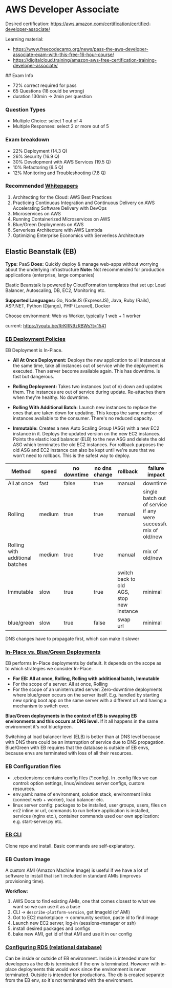 # AWS Developer Associate

Desired certification: https://aws.amazon.com/certification/certified-developer-associate/

Learning material:

+ https://www.freecodecamp.org/news/pass-the-aws-developer-associate-exam-with-this-free-16-hour-course/
+ https://digitalcloud.training/amazon-aws-free-certification-training-developer-associate/


## Exam Info

+ 72% correct required for pass
+ 65 Questions (18 could be wrong)
+ duration 130min -> 2min per question

### Question Types 

+ Multiple Choice: select 1 out of 4
+ Multiple Responses: select 2 or more out of 5

### Exam breakdown

+ 22% Deployment (14.3 Q)
+ 26% Security (16.9 Q)
+ 30% Development with AWS Services (19.5 Q)
+ 10% Refactoring (6.5 Q)
+ 12% Monitoring and Troubleshooting (7.8 Q)

### Recommended [Whitepapers](https://aws.amazon.com/whitepapers/?whitepapers-main.sort-by=item.additionalFields.sortDate&whitepapers-main.sort-order=desc)

1. Architecting for the Cloud: AWS Best Practices
2. Practicing Continuous Integration and Continuous Delivery on AWS Accelerating Software Delivery with DevOps
3. Microservices on AWS
4. Running Containerized Microservices on AWS
5. Blue/Green Deployments on AWS
6. Serverless Architecture with AWS Lambda
7. Optimizing Enterprise Economics with Serverless Architecture

## Elastic Beanstalk (EB)

**Type:** PaaS
**Does:** Quickly deploy & manage web-apps without worrying about the underlying infrastructure
**Note:** Not recommended for production applications (enterprise, large companies)

 Elastic Beanstalk is powered by CloudFormation templates that set up: Load Balancer, Autoscaling, DB, EC2, Monitoring etc.

 **Supported Languages:** Go, NodeJS (ExpressJS), Java, Ruby (Rails), ASP.NET, Python (Django), PHP (Laravel), Docker

Choose environment: Web vs Worker, typically 1 web + 1 worker
 
current: https://youtu.be/RrKRN9zRBWs?t=1541


### [EB Deployment Policies](https://youtu.be/RrKRN9zRBWs?t=1970)

EB Deployment is In-Place.

+ **All At Once Deployment:** Deploys the new application to all instances at the same time, take all instances out of service while the deployment is executed. Then server become available again. This has downtime. Is fast but dangerous.

+ **Rolling Deployment:** Takes two instances (out of n) down and updates them. The instances are out of service during update. Re-attaches them when they're healthy. No downtime.

+ **Rolling With Additional Batch:** Launch new instances to replace the ones that are taken down for updating. This keeps the same number of instances available to the consumer. There's no reduced capacity.

+ **Immutable:** Creates a new Auto Scaling Group (ASG) with a new EC2 instance in it. Deploys the updated version on the new EC2 instances. Points the elastic load balancer (ELB) to the new ASG and delete the old ASG which terminates the old EC2 instances. For rollback purposes the old ASG and EC2 instance can also be kept until we're sure that we won't need to rollback. This is the safest way to deploy.

| Method | speed | no downtime | no dns change | rollback | failure impact | code deployed |
|-|-|-|-|-|-|-|
| All at once | fast | false | true | manual | downtime | existing |
| Rolling | medium | true | true | manual | single batch out of service, if any were successful mix of old/new | existing |
| Rolling with additional batches | medium | true | true | manual | mix of old/new | existing |
| Immutable | slow | true | true | switch back to old AGS, stop new instance | minimal | new |
| blue/green | slow | true | false | swap url | minimal | new |

DNS changes have to propagate first, which can make it slower

### [In-Place vs. Blue/Green Deployments](https://youtu.be/RrKRN9zRBWs?t=2332)

EB performs In-Place deployments by default. It depends on the scope as to which strategies we consider In-Place.
+ **For EB: All at once, Rolling, Rolling with additional batch, Immutable**
+ For the scope of a server: All at once, Rolling
+ For the scope of an uninterrupted server: Zero-downtime deployments where blue/green occurs on the server itself. E.g. handled by starting new spring boot app on the same server with a different url and having a mechanism to switch over.

**Blue/Green deployments in the context of EB is swapping EB environments and this occurs at DNS level.** If it all happens in the same environment it's not blue/green.

Switching at load balancer level (ELB) is better than at DNS level because with DNS there could be an interruption of service due to DNS propagation. Blue/Green with EB requires that the database is outside of EB envs, because envs are terminated with loss of all their resources.

### EB Configuration files

+ .ebextensions: contains config files (*.config). In .config files we can control: option settings, linux/windows server configs, custom resources.
+ env.yaml: name of environment, solution stack, environment links (connect web + worker), load balancer etc.
+ linux server config: packages to be installed, user groups, users, files on ec2 inline or url, commands to run before application is installed, services (nginx etc.), container commands used our own application: e.g. start-server.py etc.

### [EB CLI](https://youtu.be/RrKRN9zRBWs?t=2989)
Clone repo and install. Basic commands are self-explanatory.

### EB Custom Image
A custom AMI (Amazon Machine Image) is useful if we have a lot of software to install that isn't included in standard AMIs (improves provisioning time).

**Workflow:**

1. AWS Docs to find existing AMIs, one that comes closest to what we want so we can use it as a base
2. CLI -> `describe-platform-version`, get ImageId (of AMI)
3. Got to EC2 marketplace -> community section, paste id to find image
4. Launch new EC2 server, log-in (sessions-manager or ssh)
5. install desired packages and configs
6. bake new AMI, get id of that AMI and use it in our config

### [Configuring RDS (relational database)](https://youtu.be/RrKRN9zRBWs?t=3219)

Can be inside or outside of EB environment. Inside is intended more for developers as the db is terminated if the env is terminated. However with in-place deployments this would work since the environment is never terminated. Outside is intended for productions. The db is created separate from the EB env, so it's not terminated with the environment.



